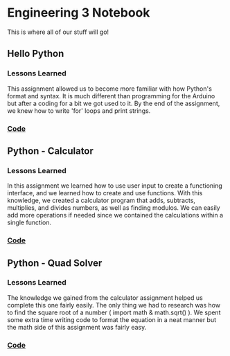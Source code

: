# Engineering 3 Notebook

This is where all of our stuff will go!

## Hello Python

### Lessons Learned

This assignment allowed us to become more familiar with how Python's format and syntax. It is much different than programming for the Arduino but after a coding for a bit we got used to it. By the end of the assignment, 
we knew how to write 'for' loops and print strings.

### [Code](https://github.com/agreen09/Engineering_4_Notebook/blob/master/Python/lesson00.py)

## Python - Calculator

### Lessons Learned

In this assignment we learned how to use user input to create a functioning interface, and we learned how to create and use functions. With this knowledge, we created a calculator program that adds, subtracts, multiplies,
and divides numbers, as well as finding modulos. We can easily add more operations if needed since we contained the calculations within a single function. 

### [Code](https://github.com/agreen09/Engineering_4_Notebook/blob/master/Python/calculator.py)

## Python - Quad Solver

### Lessons Learned
		
The knowledge we gained from the calculator assignment helped us complete this one fairly easily. The only thing we had to research was how to find the square root of a number ( import math & math.sqrt() ). We spent
some extra time writing code to format the equation in a neat manner but the math side of this assignment was fairly easy.

### [Code](https://github.com/agreen09/Engineering_4_Notebook/blob/master/Python/quad_solver.py)
